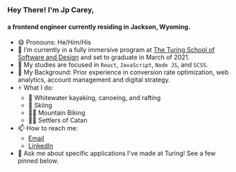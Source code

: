 ### Hey There! I'm Jp Carey, 
#### a frontend engineer currently residing in Jackson, Wyoming.

- 😄 Pronouns: He/Him/His
- 🔭 I’m currently in a fully immersive program at [The Turing School of Software and Design](https://frontend.turing.io/) and set to graduate in March of 2021.
- 🌱 My studies are focused in `React`, `JavaScript`, `Node JS`, and `SCSS`.
- 🧳 My Background: Prior experience in conversion rate optimization, web analytics, account management and digital strategy.
- ⚡ What I do:
  * 🛶 Whitewater kayaking, canoeing, and rafting
  * 🚠 Skiing
  * 🚵‍♂️ Mountain Biking
  * 🎲🎲 Settlers of Catan
- 📫 How to reach me: 
  * [Email](mailto:jpcarey4@gmail.com?)
  * [LinkedIn](https://www.linkedin.com/in/jpcareyiv/)
- 💬 Ask me about specific applications I've made at Turing! See a few pinned below.
